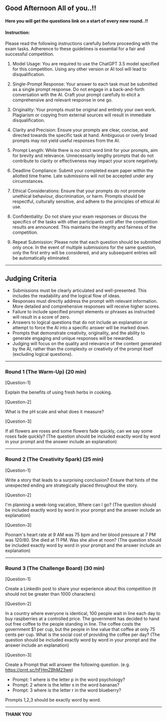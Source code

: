 ## Good Afternoon All of you..!!
  
#### Here you will get the questions link on a start of every new round..!!  
  
#### Instruction:


Please read the following instructions carefully before proceeding with the exam tasks. Adherence to these guidelines is essential for a fair and successful competition.

1. Model Usage: You are required to use the ChatGPT 3.5 model specified for this competition. Using any other version or AI tool will lead to disqualification.  
      
2. Single-Prompt Response: Your answer to each task must be submitted as a single prompt response. Do not engage in a back-and-forth conversation with the AI. Craft your prompt carefully to elicit a comprehensive and relevant response in one go.  
      
3. Originality: Your prompts must be original and entirely your own work. Plagiarism or copying from external sources will result in immediate disqualification.  
      
4. Clarity and Precision: Ensure your prompts are clear, concise, and directed towards the specific task at hand. Ambiguous or overly broad prompts may not yield useful responses from the AI.  
      
5. Prompt Length: While there is no strict word limit for your prompts, aim for brevity and relevance. Unnecessarily lengthy prompts that do not contribute to clarity or effectiveness may impact your score negatively.  
      
6. Deadline Compliance: Submit your completed exam paper within the allotted time frame. Late submissions will not be accepted under any circumstances.  
      
7. Ethical Considerations: Ensure that your prompts do not promote unethical behaviour, discrimination, or harm. Prompts should be respectful, culturally sensitive, and adhere to the principles of ethical AI use.   
      
8. Confidentiality: Do not share your exam responses or discuss the specifics of the tasks with other participants until after the competition results are announced. This maintains the integrity and fairness of the competition.  
      
9. Repeat Submission: Please note that each question should be submitted only once. In the event of multiple submissions for the same question, only the first entry will be considered, and any subsequent entries will be automatically eliminated.
  
-------

## Judging Criteria

- Submissions must be clearly articulated and well-presented. This includes the readability and the logical flow of ideas.
- Responses must directly address the prompt with relevant information. More detailed and comprehensive responses will receive higher scores.
- Failure to include specified prompt elements or phrases as instructed will result in a score of zero.
- Answers to logical questions that do not include an explanation or attempt to force the AI into a specific answer will be marked down.
- Prompts that demonstrate creativity, originality, and the ability to generate engaging and unique responses will be rewarded.
- Judging will focus on the quality and relevance of the content generated by the AI, rather than the complexity or creativity of the prompt itself (excluding logical questions).


-------

### Round 1 (The Warm-Up)  (20 min)

[Question-1] 

Explain the benefits of using fresh herbs in cooking.

[Question-2] 

What is the pH scale and what does it measure?

[Question-3] 

If all flowers are roses and some flowers fade quickly, can we say some roses fade quickly?  (The question should be included exactly word by word in your prompt and the answer include an explanation)
  
---

### Round 2 (The Creativity Spark) (25 min)

[Question-1] 

Write a story that leads to a surprising conclusion? Ensure that hints of the unexpected ending are strategically placed throughout the story.

[Question-2] 

I'm planning a week-long vacation, Where can I go?  (The question should be included exactly word by word in your prompt and the answer include an explanation)

[Question-3] 

Poonam's heart rate at 9 AM was 75 bpm and her blood pressure at 7 PM was 120/80. She died at 11 PM. Was she alive at noon?  (The question should be included exactly word by word in your prompt and the answer include an explanation)

---

### Round 3 (The Challenge Board) (30 min)

[Question-1] 

Create a LinkedIn post to share your experience about this competition (it should not be greater than 1000 characters)

[Question-2] 

In a country where everyone is identical, 100 people wait in line each day to buy raspberries at a controlled price. The government has decided to hand out free coffee to the people standing in line. The coffee costs the government $1 per cup, but the people in line value that coffee at only 75 cents per cup. What is the social cost of providing the coffee per day? (The question should be included exactly word by word in your prompt and the answer include an explanation)

[Question-3] 

Create a Prompt that will answer the following question. (e.g. https://prnt.sc/hFHmZBhM23we)
* Prompt: 1 where is the letter p in the word psychology?
* Prompt: 2 where is the letter s in the word bananas?
* Prompt: 3 where is the letter r in the word blueberry?

Prompts 1,2,3 should be exactly word by word.

---

**THANK YOU**